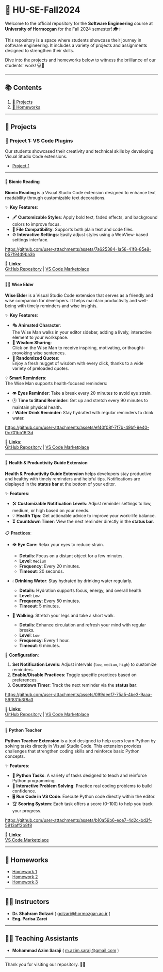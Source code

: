 # 🌟 HU-SE-Fall2024

Welcome to the official repository for the **Software Engineering** course at **University of Hormozgan** for the Fall 2024 semester! 🎓✨

This repository is a space where students showcase their journey in software engineering. It includes a variety of  projects and  assignments designed to strengthen their skills.

Dive into the projects and homeworks below to witness the brilliance of our students' work! 💻🚀


---

## 📚 **Contents** 

1. [🚀 Projects](#-projects) 
2. [📂 Homeworks](#-homeworks)

---
## 🚀 **Projects**

### 🎨 **Project 1: VS Code Plugins**

Our students showcased their creativity and technical skills by developing Visual Studio Code extensions.

- [Project 1](Projects/P1.pdf)
  
---

#### 📖 **Bionic Reading**

**Bionic Reading** is a Visual Studio Code extension designed to enhance text readability through customizable text decorations. 

✨ **Key Features**:
- 🖋 **Customizable Styles**: Apply bold text, faded effects, and background colors to improve focus.
- 📂 **File Compatibility**: Supports both plain text and code files.
- ⚙️ **Interactive Settings**: Easily adjust styles using a WebView-based settings interface.



https://github.com/user-attachments/assets/7a625384-1a58-41f8-85e8-b57f94d9ba3b




📎 **Links**:  
[GitHub Repository](https://github.com/alumen2101/bionic-reading-vsc-extension) | [VS Code Marketplace](https://marketplace.visualstudio.com/items?itemName=SWE-G3.bionic)

---

#### 🧙‍♂️ **Wise Elder**

**Wise Elder** is a Visual Studio Code extension that serves as a friendly and wise companion for developers. It helps maintain productivity and well-being with timely reminders and wise insights. 

✨ **Key Features**:
- 🎭 **Animated Character**:  
  The Wise Man walks in your editor sidebar, adding a lively, interactive element to your workspace.  
- 💬 **Wisdom Sharing**:  
  Click on the Wise Man to receive inspiring, motivating, or thought-provoking wise sentences.  
- 🔄 **Randomized Quotes**:  
  Enjoy a fresh nugget of wisdom with every click, thanks to a wide variety of preloaded quotes.  

💡 **Smart Reminders**:  
The Wise Man supports health-focused reminders:  
- 👁️ **Eyes Reminder**: Take a break every 20 minutes to avoid eye strain.  
- 🕒 **Time to Stand Reminder**: Get up and stretch every 90 minutes to maintain physical health.  
- 💧 **Water Drink Reminder**: Stay hydrated with regular reminders to drink water.  



https://github.com/user-attachments/assets/ef40f08f-7f7b-49bf-9e40-0c701bb16f3d



📎 **Links**:  
[GitHub Repository](https://github.com/AmirShakibafar/Wise-Man-Extension) | [VS Code Marketplace](https://marketplace.visualstudio.com/items?itemName=Morids.morids)

---

#### 🌟 **Health & Productivity Guide Extension**

**Health & Productivity Guide Extension** helps developers stay productive and healthy with timely reminders and helpful tips. Notifications are displayed in the **status bar** at the bottom of your editor.

✨ **Features**:
- 🛠️ **Customizable Notification Levels**: Adjust reminder settings to low, medium, or high based on your needs.
- 💡 **Health Tips**: Get actionable advice to improve your work-life balance.
- ⏳ **Countdown Timer**: View the next reminder directly in the **status bar**.

📋 **Practices**:
- 👁️ **Eye Care**: Relax your eyes to reduce strain.  
  - **Details**: Focus on a distant object for a few minutes.  
  - **Level**: `Medium`  
  - **Frequency**: Every 20 minutes.  
  - **Timeout**: 20 seconds.

- 💧 **Drinking Water**: Stay hydrated by drinking water regularly.  
  - **Details**: Hydration supports focus, energy, and overall health.  
  - **Level**: `Low`  
  - **Frequency**: Every 50 minutes.  
  - **Timeout**: 5 minutes.

- 🚶 **Walking**: Stretch your legs and take a short walk.  
  - **Details**: Enhance circulation and refresh your mind with regular breaks.  
  - **Level**: `Low`  
  - **Frequency**: Every 1 hour.  
  - **Timeout**: 6 minutes.

🔧 **Configuration**:
1. **Set Notification Levels**: Adjust intervals (`low`, `medium`, `high`) to customize reminders.  
2. **Enable/Disable Practices**: Toggle specific practices based on preferences.  
3. **Countdown Timer**: Track the next reminder via the **status bar**.




https://github.com/user-attachments/assets/099deef7-75a5-4be3-9aaa-59f831b3f8a3



📎 **Links**:  
[GitHub Repository](https://github.com/srbmm/vscode_health_check) | [VS Code Marketplace](https://marketplace.visualstudio.com/items?itemName=MohammadSohrabi.healthCheck)

---

#### 🐍 **Python Teacher**

**Python Teacher Extension** is a tool designed to help users learn Python by solving tasks directly in Visual Studio Code. This extension provides challenges that strengthen coding skills and reinforce basic Python concepts.  

✨ **Features**:
- 📝 **Python Tasks**: A variety of tasks designed to teach and reinforce Python programming.  
- 🤔 **Interactive Problem Solving**: Practice real coding problems to build confidence.  
- 🖥️ **Run Code in VS Code**: Execute Python code directly within the editor.  
- 🏆 **Scoring System**: Each task offers a score (0–100) to help you track your progress.



https://github.com/user-attachments/assets/b10a59b6-ece7-4d2c-bd3f-5913aff2b8f8




📎 **Links**:  
[VS Code Marketplace](https://marketplace.visualstudio.com/items?itemName=PythonTeacher.pythonteacher)


--- 

## 📂 **Homeworks** 

- [Homework 1](Homeworks/HW1.pdf)
- [Homework 2](Homeworks/HW2.pdf)
- [Homework 3](Homeworks/HW3.pdf)

--- 

## 👨‍🏫 Instructors

- **Dr. Shahram Golzari** ( golzari@hormozgan.ac.ir )  
- **Eng. Parisa Zarei**  

---

## 👨‍🏫 Teaching Assistants

- **Mohammad Azim Saraji** ( m.azim.saraji@gmail.com )

---

Thank you for visiting our repository.  🚀✨
